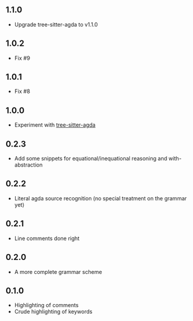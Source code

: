 ## 1.1.0
* Upgrade tree-sitter-agda to v1.1.0

## 1.0.2
* Fix #9

## 1.0.1
* Fix #8

## 1.0.0
* Experiment with [tree-sitter-agda](https://github.com/tree-sitter/tree-sitter-agda)

## 0.2.3
* Add some snippets for equational/inequational reasoning and with-abstraction

## 0.2.2
* Literal agda source recognition (no special treatment on the grammar yet)

## 0.2.1
* Line comments done right

## 0.2.0
* A more complete grammar scheme

## 0.1.0
* Highlighting of comments
* Crude highlighting of keywords
